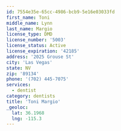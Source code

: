 ```yaml
---
id: 7554e35e-65cc-4986-bcb9-5e16e03033fd
first_name: Toni
middle_name: Lynn
last_name: Margio
license_type: DMD
license_number: '5003'
license_status: Active
license_expiration: '42185'
address: '2025 Grouse St'
city: 'Las Vegas'
state: NV
zip: '89134'
phone: '(702) 445-7075'
services:
  - dentist
category: dentists
title: 'Toni Margio'
_geoloc:
  lat: 36.1968
  lng: -115.3
---
```

